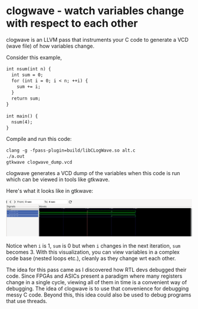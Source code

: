 # clogwave - watch variables change with respect to each other

clogwave is an LLVM pass that instruments your C code to generate
a VCD (wave file) of how variables change. 

Consider this example, 

```
int nsum(int n) {
  int sum = 0;
  for (int i = 0; i < n; ++i) {
    sum += i;
  }
  return sum;
}

int main() {
  nsum(4);
}
```

Compile and run this code:

```
clang -g -fpass-plugin=build/libCLogWave.so alt.c
./a.out 
gtkwave clogwave_dump.vcd
```

clogwave generates a VCD dump of the variables when this code is run which can
be viewed in tools like gtkwave. 

Here's what it looks like in gtkwave:

![](./vcd.png)

Notice when `i` is 1, `sum` is 0 but when `i` changes in the next iteration, `sum` becomes 3.  With this
visualization, you can view variables in a complex code base (nested loops etc.), cleanly as they change wrt each
other. 

The idea for this pass came as I discovered how RTL devs debugged their code. Since FPGAs and ASICs present
a paradigm where many registers change in a single cycle, viewing all of them in time is a convenient way 
of debugging. The idea of clogwave is to use that convenience for debugging messy C code. Beyond this, 
this idea could also be used to debug programs that use threads.
